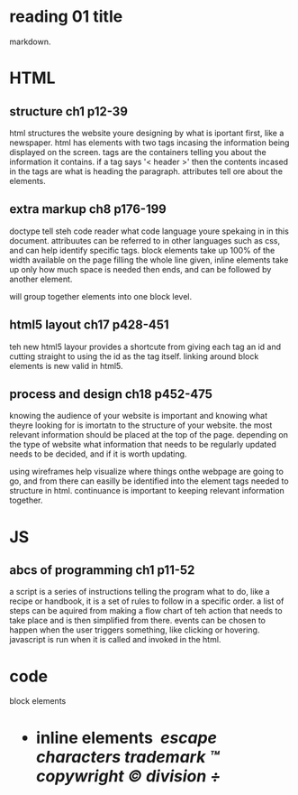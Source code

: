 # reading 01 title

markdown. 

# HTML
## structure ch1 p12-39
html structures the website youre designing by what is iportant first, like a newspaper. html has elements with two tags incasing the information being displayed on the screen. tags are the containers telling you about the information it contains. if a tag says '< header >' then the contents incased in the tags are what is heading the paragraph. attributes tell ore about the elements. 

## extra markup ch8 p176-199
doctype tell steh code reader what code language youre spekaing in in this document. attribuutes can be referred to in other languages such as css, and can help identify specific tags. block elements take up 100% of the width available on the page filling the whole line given, inline elements take up only how much space is needed then ends, and can be followed by another element. <div> will group together elements into one block level. 

## html5 layout ch17 p428-451
teh new html5 layour provides a shortcute from giving each tag an id and cutting straight to using the id as the tag itself. linking around block elements is new valid in html5.

## process and design ch18 p452-475
knowing the audience of your website is important and knowing what theyre looking for is imortatn to the structure of your website. the most relevant information should be placed at the top of the page. depending on the type of website what information that needs to be regularly updated needs to be decided, and if it is worth updating. 

using wireframes help visualize where things onthe webpage are going to go, and from there can easilly be identified into the element tags needed to structure in html. continuance is important to keeping relevant information together. 

# JS

## abcs of programming ch1 p11-52
a script is a series of instructions telling the program what to do, like a recipe or handbook, it is a set of rules to follow in a specific order. a list of steps can be aquired from making a flow chart of teh action that needs to take place and is then simplified from there. events can be chosen to happen when the user triggers something, like clicking or hovering. javascript is run when it is called and invoked in the html. 

# code
block elements 
<h1> <ul> <li>
inline elements 
<a> <em> <img>
escape characters
trademark &trade; 
copywright &copy;
division &divide;
